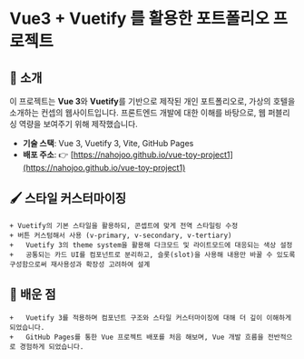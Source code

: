 #  Vue3 + Vuetify 를 활용한 포트폴리오 프로젝트

## 🧾 소개

이 프로젝트는 **Vue 3**와 **Vuetify**를 기반으로 제작된 개인 포트폴리오로, 가상의 호텔을 소개하는 컨셉의 웹사이트입니다.
프론트엔드 개발에 대한 이해를 바탕으로, 웹 퍼블리싱 역량을 보여주기 위해 제작했습니다.

- **기술 스택**: Vue 3, Vuetify 3, Vite, GitHub Pages
- **배포 주소**: 👉 [https://nahojoo.github.io/vue-toy-project1](https://nahojoo.github.io/vue-toy-project1)

## 🖌️ 스타일 커스터마이징
	+ Vuetify의 기본 스타일을 활용하되, 콘셉트에 맞게 전역 스타일링 수정
	+ 버튼 커스텀해서 사용 (v-primary, v-secondary, v-tertiary)
	+	Vuetify 3의 theme system을 활용해 다크모드 및 라이트모드에 대응되는 색상 설정
	+	공통되는 카드 UI를 컴포넌트로 분리하고, 슬롯(slot)을 사용해 내용만 바꿀 수 있도록 구성함으로써 재사용성과 확장성 고려하여 설계

## 📌 배운 점
	+	Vuetify 3를 적용하며 컴포넌트 구조와 스타일 커스터마이징에 대해 더 깊이 이해하게 되었습니다.
	+	GitHub Pages를 통한 Vue 프로젝트 배포를 처음 해보며, Vue 개발 흐름을 전반적으로 경험하게 되었습니다.
